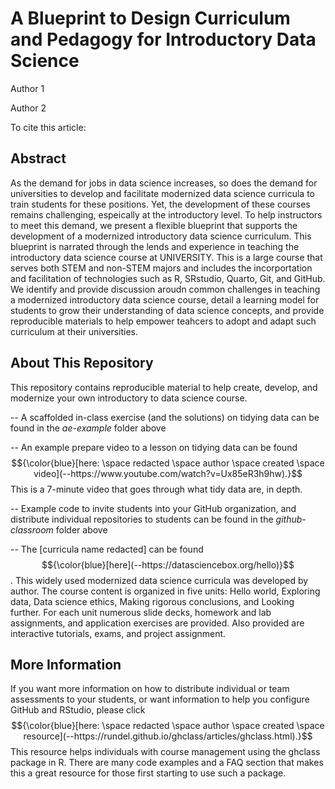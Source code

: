 # A Blueprint to Design Curriculum and Pedagogy for Introductory Data Science

Author 1 

Author 2

To cite this article:

## Abstract 

As the demand for jobs in data science increases, so does the demand for universities to develop and facilitate modernized data science curricula to train students for these positions. Yet, the development of these courses remains challenging, espeically at the introductory level. To help instructors to meet this demand, we present a flexible blueprint that supports the development of a modernized introductory data science curriculum. This blueprint is narrated through the lends and experience in teaching the introductory data science course at UNIVERSITY. This is a large course that serves both STEM and non-STEM majors and includes the incorportation and facilitation of technologies such as R, SRstudio, Quarto, Git, and GitHub. We identify and provide discussion aroudn common challenges in teaching a modernized introductory data science course, detail a learning model for students to grow their understanding of data science concepts, and provide reproducible materials to help empower teahcers to adopt and adapt such curriculum at their universities. 

## About This Repository 

This repository contains reproducible material to help create, develop, and modernize your own introductory to data science course. 

-- A scaffolded in-class exercise (and the solutions) on tidying data can be found in the *ae-example* folder above

-- An example prepare video to a lesson on tidying data can be found $${\color{blue}[here: \space redacted \space author \space created \space video](--https://www.youtube.com/watch?v=Ux85eR3h9hw).}$$ This is a 7-minute video that goes through what tidy data are, in depth. 

-- Example code to invite students into your GitHub organization, and distribute individual repositories to students can be found in the *github-classroom* folder above

-- The [curricula name redacted] can be found $${\color{blue}[here](--https://datasciencebox.org/hello)}$$. This widely used modernized data science curricula was developed by author. The course content is organized in five units: Hello world, Exploring data, Data science ethics, Making rigorous conclusions, and Looking further. For each unit numerous slide decks, homework and lab assignments, and application exercises are provided. Also provided are interactive tutorials, exams, and project assignment.

## More Information 

If you want more information on how to distribute individual or team assessments to your students, or want information to help you configure GitHub and RStudio, please click $${\color{blue}[here: \space redacted \space author \space created \space resource](--https://rundel.github.io/ghclass/articles/ghclass.html).}$$ This resource helps individuals with course management using the ghclass package in R. There are many code examples and a FAQ section that makes this a great resource for those first starting to use such a package. 



